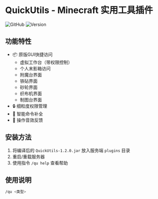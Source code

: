 # QuickUtils - Minecraft 实用工具插件

![GitHub](https://img.shields.io/badge/Minecraft-1.21.5-blueviolet)
![Version](https://img.shields.io/badge/Version-1.3.0-success)

## 功能特性
- 📦 原版GUI快捷访问
  - 虚拟工作台（带权限控制）
  - 个人末影箱访问
  - 附魔台界面
  - 铁砧界面
  - 砂轮界面
  - 织布机界面
  - 制图台界面
- 🔒 细粒度权限管理
- 📝 智能命令补全
- 🎵 操作音效反馈

## 安装方法
1. 将编译后的 `QuickUtils-1.2.0.jar` 放入服务端 `plugins` 目录
2. 重启/重载服务器
3. 使用指令 `/qu help` 查看帮助

## 使用说明
```bash
/qu <类型>